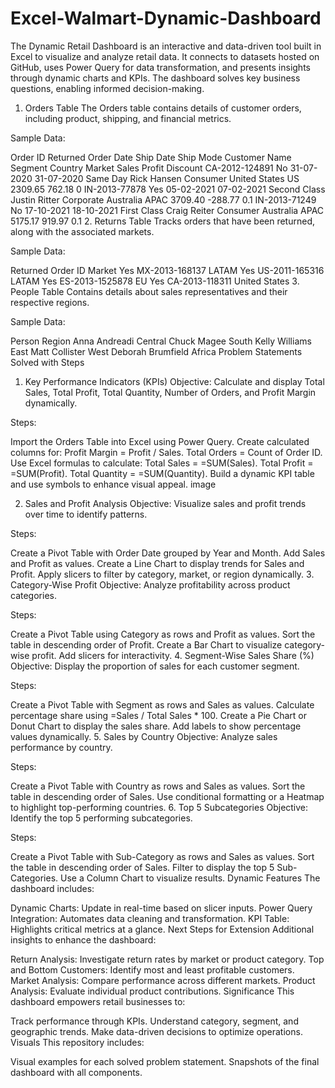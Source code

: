 # Excel-Walmart-Dynamic-Dashboard
The Dynamic Retail Dashboard is an interactive and data-driven tool built in Excel to visualize and analyze retail data. It connects to datasets hosted on GitHub, uses Power Query for data transformation, and presents insights through dynamic charts and KPIs. The dashboard solves key business questions, enabling informed decision-making.

1. Orders Table
The Orders table contains details of customer orders, including product, shipping, and financial metrics.

Sample Data:

Order ID	Returned	Order Date	Ship Date	Ship Mode	Customer Name	Segment	Country	Market	Sales	Profit	Discount
CA-2012-124891	No	31-07-2020	31-07-2020	Same Day	Rick Hansen	Consumer	United States	US	2309.65	762.18	0
IN-2013-77878	Yes	05-02-2021	07-02-2021	Second Class	Justin Ritter	Corporate	Australia	APAC	3709.40	-288.77	0.1
IN-2013-71249	No	17-10-2021	18-10-2021	First Class	Craig Reiter	Consumer	Australia	APAC	5175.17	919.97	0.1
2. Returns Table
Tracks orders that have been returned, along with the associated markets.

Sample Data:

Returned	Order ID	Market
Yes	MX-2013-168137	LATAM
Yes	US-2011-165316	LATAM
Yes	ES-2013-1525878	EU
Yes	CA-2013-118311	United States
3. People Table
Contains details about sales representatives and their respective regions.

Sample Data:

Person	Region
Anna Andreadi	Central
Chuck Magee	South
Kelly Williams	East
Matt Collister	West
Deborah Brumfield	Africa
Problem Statements Solved with Steps
1. Key Performance Indicators (KPIs)
Objective: Calculate and display Total Sales, Total Profit, Total Quantity, Number of Orders, and Profit Margin dynamically.

Steps:

Import the Orders Table into Excel using Power Query.
Create calculated columns for:
Profit Margin = Profit / Sales.
Total Orders = Count of Order ID.
Use Excel formulas to calculate:
Total Sales = =SUM(Sales).
Total Profit = =SUM(Profit).
Total Quantity = =SUM(Quantity).
Build a dynamic KPI table and use symbols to enhance visual appeal.
image

2. Sales and Profit Analysis
Objective: Visualize sales and profit trends over time to identify patterns.

Steps:

Create a Pivot Table with Order Date grouped by Year and Month.
Add Sales and Profit as values.
Create a Line Chart to display trends for Sales and Profit.
Apply slicers to filter by category, market, or region dynamically.
3. Category-Wise Profit
Objective: Analyze profitability across product categories.

Steps:

Create a Pivot Table using Category as rows and Profit as values.
Sort the table in descending order of Profit.
Create a Bar Chart to visualize category-wise profit.
Add slicers for interactivity.
4. Segment-Wise Sales Share (%)
Objective: Display the proportion of sales for each customer segment.

Steps:

Create a Pivot Table with Segment as rows and Sales as values.
Calculate percentage share using =Sales / Total Sales * 100.
Create a Pie Chart or Donut Chart to display the sales share.
Add labels to show percentage values dynamically.
5. Sales by Country
Objective: Analyze sales performance by country.

Steps:

Create a Pivot Table with Country as rows and Sales as values.
Sort the table in descending order of Sales.
Use conditional formatting or a Heatmap to highlight top-performing countries.
6. Top 5 Subcategories
Objective: Identify the top 5 performing subcategories.

Steps:

Create a Pivot Table with Sub-Category as rows and Sales as values.
Sort the table in descending order of Sales.
Filter to display the top 5 Sub-Categories.
Use a Column Chart to visualize results.
Dynamic Features
The dashboard includes:

Dynamic Charts: Update in real-time based on slicer inputs.
Power Query Integration: Automates data cleaning and transformation.
KPI Table: Highlights critical metrics at a glance.
Next Steps for Extension
Additional insights to enhance the dashboard:

Return Analysis: Investigate return rates by market or product category.
Top and Bottom Customers: Identify most and least profitable customers.
Market Analysis: Compare performance across different markets.
Product Analysis: Evaluate individual product contributions.
Significance
This dashboard empowers retail businesses to:

Track performance through KPIs.
Understand category, segment, and geographic trends.
Make data-driven decisions to optimize operations.
Visuals
This repository includes:

Visual examples for each solved problem statement.
Snapshots of the final dashboard with all components.
